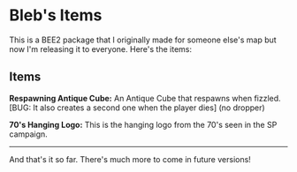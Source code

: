 # Bleb's Items
This is a BEE2 package that I originally made for someone else's map but now I'm releasing it to everyone. Here's the items:
## Items
**Respawning Antique Cube:** An Antique Cube that respawns when fizzled. [BUG: It also creates a second one when the player dies] (no dropper)

**70's Hanging Logo:** This is the hanging logo from the 70's seen in the SP campaign.

-----------------------------

And that's it so far. There's much more to come in future versions!
